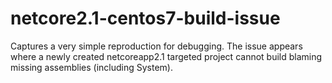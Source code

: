 # netcore2.1-centos7-build-issue
Captures a very simple reproduction for debugging. The issue appears where a newly created netcoreapp2.1 targeted project cannot build blaming missing assemblies (including System).
